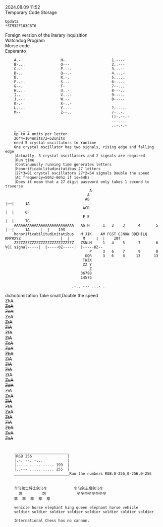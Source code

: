 2024.08.09 11:52 </br>
Temporary Code Storage</br>

    Updata
    *STM32F103C8T6

Foreign version of the literary inquisition</br>
Watchdog Program</br>
Morse code</br>
Esperanto</br>

        A.-                  N-.                    1.----
        B-...                O---                   2..---
        C-.-.                P.--.                  3...--
        D-..                 Q--.-                  4....-
        E.                   R.-.                   5.....
        F..-.                S...                   6-....
        G--.                 T-                     7--...
        H....                U..-                   8---..
        I..                  V...-                  9----.
        J.---                W.--                   0-----
        K-.-                 X-..-                  
        L.-..                Y-.--                  ?..--..
        M--                  Z--..                  /-..-.
                                                    ()-.--.-
                                                    --....-
                                                    ..-.-.-
        _ _ _ _
        Up to 4 units per letter
        26*4=104units/2=52units
        need 5 crystal oscillators to runtime
        One crystal oscillator has two signals, rising edge and falling edge
        |Actually, 3 crystal oscillators and 2 signals are required
        |Run time
        |Continuously running time generates letters
        |honorificabilitudinitatibus 27 letters
        |27*3=81 crystal oscillators 27*2=54 signals Double the speed
        |AC frequency=50hz-60hz if 1s=54hz 
        |Does it mean that a 27 digit password only takes 1 second to traverse
                                          A 
                                         A
                                        AB                                                                    |——|     1A
                                       ACD                                                                    |  |     6F
                                       F E                                                                    |  |     7G
        AAAAAAAAAAAAAAAAAAAAAAAAAAA   AG H      1   2    3      4       5                     |——|     1A     |  |    19S
        honorificabilitudinitatibus   M JIK    AM FGST CJNOW BDEHILQ KMPRXYZ                  |  |      M     |  |    20T
        ZZZZZZZZZZZZZZZZZZZZZZZZZZZ   ZSNLM     1   4    5      7       6      VCC signal-----|  |-----0Z-----|  |-----0Z--
                                          P     3   6    7      9       8
                                        OQR     3   6    8     13      13
                                       TWZX
                                       ZZ Y
                                          Z
                                      36798
                                      14576
                                      
                                  .-.. --- ...- . 
dichotomization Take small,Double the speed</br>
~~ZhA~~</br>
~~ZoA~~</br>
~~ZnA~~</br>
~~ZoA~~</br>
~~ZrA~~</br>
~~ZiA~~</br>
~~ZfA~~</br>
~~ZiA~~</br>
~~ZcA~~</br>
~~ZaA~~</br>
~~ZbA~~</br>
~~ZiA~~</br>
~~ZlA~~</br>
~~ZiA~~</br>
~~ZtA~~</br>
~~ZuA~~</br>
~~ZdA~~</br>
~~ZiA~~</br>
~~ZnA~~</br>
~~ZiA~~</br>
~~ZtA~~</br>
~~ZaA~~</br>
~~ZtA~~</br>
~~ZiA~~</br>
~~ZbA~~</br>
~~ZuA~~</br>
~~ZsA~~</br>
         
##        
        _________________________
        |RGB 256                |
        |.-. --. -...           |
        |.---- ----. ----. 199  |  
        |..--- ..... ..... 255  |
        _________________________Run the numbers RGB:0-256,0-256,0-256
##        
        车马象士将士象马车            车马象王后象马车
          炮         炮              卒卒卒卒卒卒卒卒   
        卒  卒  卒  卒  卒     

        vehicle horse elephant king queen elephant horse vehicle 
        soldier soldier soldier soldier soldier soldier soldier soldier

        International Chess has no cannon.
